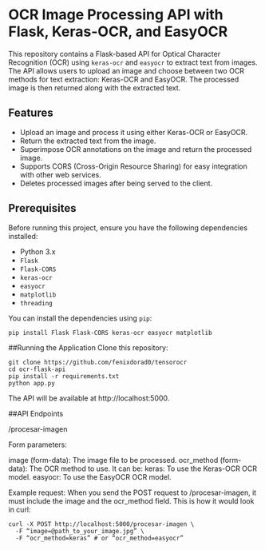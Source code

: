 # OCR Image Processing API with Flask, Keras-OCR, and EasyOCR

This repository contains a Flask-based API for Optical Character Recognition (OCR) using `keras-ocr` and `easyocr` to extract text from images. The API allows users to upload an image and choose between two OCR methods for text extraction: Keras-OCR and EasyOCR. The processed image is then returned along with the extracted text.

## Features

- Upload an image and process it using either Keras-OCR or EasyOCR.
- Return the extracted text from the image.
- Superimpose OCR annotations on the image and return the processed image.
- Supports CORS (Cross-Origin Resource Sharing) for easy integration with other web services.
- Deletes processed images after being served to the client.

## Prerequisites

Before running this project, ensure you have the following dependencies installed:

- Python 3.x
- `Flask`
- `Flask-CORS`
- `keras-ocr`
- `easyocr`
- `matplotlib`
- `threading`

You can install the dependencies using `pip`:

```bash
pip install Flask Flask-CORS keras-ocr easyocr matplotlib
```

##Running the Application
Clone this repository:

```
git clone https://github.com/fenixdorad0/tensorocr
cd ocr-flask-api
pip install -r requirements.txt
python app.py
```
The API will be available at http://localhost:5000.

##API Endpoints

/procesar-imagen

Form parameters:

image (form-data): The image file to be processed.
ocr_method (form-data): The OCR method to use. It can be:
keras: To use the Keras-OCR OCR model.
easyocr: To use the EasyOCR OCR model.

Example request:
When you send the POST request to /procesar-imagen, it must include the image and the ocr_method field. This is how it would look in curl:
```
curl -X POST http://localhost:5000/procesar-imagen \
  -F “image=@path_to_your_image.jpg” \
  -F “ocr_method=keras” # or “ocr_method=easyocr”
```
